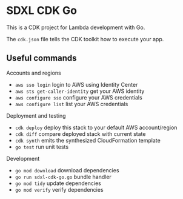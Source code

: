 # SDXL CDK Go

This is a CDK project for Lambda development with Go.

The `cdk.json` file tells the CDK toolkit how to execute your app.

## Useful commands

Accounts and regions

- `aws sso login` login to AWS using Identity Center
- `aws sts get-caller-identity` get your AWS identity
- `aws configure sso` configure your AWS credentials
- `aws configure list` list your AWS credentials

Deployment and testing

- `cdk deploy` deploy this stack to your default AWS account/region
- `cdk diff` compare deployed stack with current state
- `cdk synth` emits the synthesized CloudFormation template
- `go test` run unit tests

Development

- `go mod download` download dependencies
- `go run sdxl-cdk-go.go` bundle handler
- `go mod tidy` update dependencies
- `go mod verify` verify dependencies
